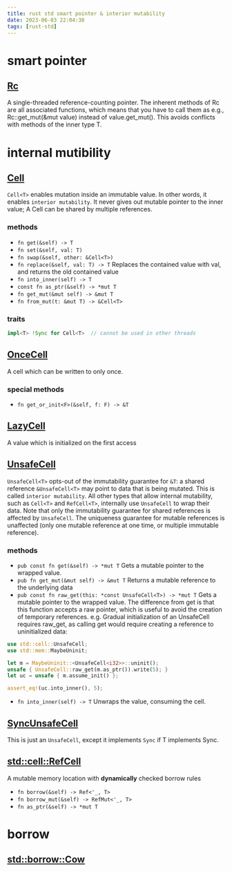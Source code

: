 ```yaml
---
title: rust std smart pointer & interior mutability
date: 2023-06-03 22:04:38
tags: [rust-std]
---
```

# smart pointer
## [Rc](https://doc.rust-lang.org/std/rc/struct.Rc.html)
A single-threaded reference-counting pointer. The inherent methods of Rc are all associated functions, which means that you have to call them as e.g., Rc::get_mut(&mut value) instead of value.get_mut(). This avoids conflicts with methods of the inner type T.



# internal mutibility
## [Cell](https://doc.rust-lang.org/stable/std/cell/struct.Cell.html)
`Cell<T>` enables mutation inside an immutable value. In other words, it enables `interior mutability`. It never gives out mutable pointer to the inner value; A Cell can be shared by multiple references.
### methods
- `fn get(&self) -> T`
- `fn set(&self, val: T)`
- `fn swap(&self, other: &Cell<T>)`
- `fn replace(&self, val: T) -> T`
Replaces the contained value with val, and returns the old contained value
- `fn into_inner(self) -> T`
- `const fn as_ptr(&self) -> *mut T`
- `fn get_mut(&mut self) -> &mut T`
- `fn from_mut(t: &mut T) -> &Cell<T>`

### traits
```rust
impl<T> !Sync for Cell<T>  // cannot be used in other threads
```

## [OnceCell](https://doc.rust-lang.org/stable/std/cell/struct.OnceCell.html)
A cell which can be written to only once.
### special methods
- `fn get_or_init<F>(&self, f: F) -> &T`

## [LazyCell](https://doc.rust-lang.org/stable/std/cell/struct.LazyCell.html)
A value which is initialized on the first access

## [UnsafeCell](https://doc.rust-lang.org/stable/std/cell/struct.UnsafeCell.html#)
`UnsafeCell<T>` opts-out of the immutability guarantee for `&T`: a shared reference `&UnsafeCell<T>` may point to data that is being mutated. This is called `interior mutability`.
All other types that allow internal mutability, such as `Cell<T>` and `RefCell<T>`, internally use `UnsafeCell` to wrap their data.
Note that only the immutability guarantee for shared references is affected by `UnsafeCell`. The uniqueness guarantee for mutable references is unaffected (only one mutable reference at one time, or multiple immutable reference). 

### methods
- `pub const fn get(&self) -> *mut T`
Gets a mutable pointer to the wrapped value.
- `pub fn get_mut(&mut self) -> &mut T`
Returns a mutable reference to the underlying data
- `pub const fn raw_get(this: *const UnsafeCell<T>) -> *mut T`
Gets a mutable pointer to the wrapped value. The difference from get is that this function accepts a raw pointer, which is useful to avoid the creation of temporary references. e.g. Gradual initialization of an UnsafeCell requires raw_get, as calling get would require creating a reference to uninitialized data:
```rust
use std::cell::UnsafeCell;
use std::mem::MaybeUninit;

let m = MaybeUninit::<UnsafeCell<i32>>::uninit();
unsafe { UnsafeCell::raw_get(m.as_ptr()).write(5); }
let uc = unsafe { m.assume_init() };

assert_eq!(uc.into_inner(), 5);
```
- `fn into_inner(self) -> T`
Unwraps the value, consuming the cell.

## [SyncUnsafeCell](https://doc.rust-lang.org/stable/std/cell/struct.SyncUnsafeCell.html)
This is just an `UnsafeCell`, except it implements `Sync` if T implements Sync.

## [std::cell::RefCell](https://doc.rust-lang.org/stable/std/cell/struct.RefCell.html)
A mutable memory location with **dynamically** checked borrow rules
- `fn borrow(&self) -> Ref<'_, T>`
- `fn borrow_mut(&self) -> RefMut<'_, T>`
- `fn as_ptr(&self) -> *mut T`

# borrow
## [std::borrow::Cow](https://doc.rust-lang.org/std/borrow/enum.Cow.html)
